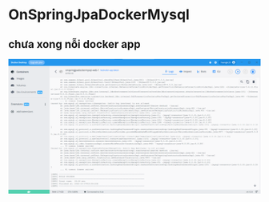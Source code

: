 # OnSpringJpaDockerMysql


## chưa xong nỗi docker app 

![anh minh hoa](./AnhMinhHoa/image1.png)


